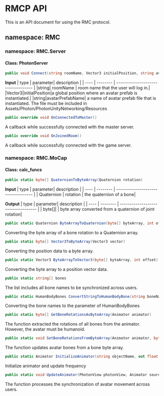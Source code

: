 # RMCP API
This is an API document for using the RMC protocol.
## namespace: RMC
### namespace: RMC.Server
#### Class: PhotonServer
```csharp
public void Connect(string roomName, Vector3 initialPosition, string avatarPrefabName)
```
**Input**
| type | parameter| description                         |
| ---- | -------- | ----------------------------------- |
|string| roomName | room name that the user will log in.|
|Vector3|initialPosition|a global position where an avatar prefab is instantiated.|
|string|avatarPrefabName| a name of avatar prefab file that is instantiated. The file must be included in Assets/Photon/PhotonUnityNetworking/Resources

```csharp
public override void OnConnectedToMaster()
```
A callback while successfully connected with the master server.
```csharp
public override void OnJoinedRoom()
```
A callback while successfully connected with the game server.
### namespace: RMC.MoCap
#### Class: calc_funcs
```csharp
public static byte[] QuaternionToByteArray(Quaternion rotation)
```
**Input**
| type | parameter| description                         |
| ---- | -------- | ----------------------------------- |
| Quaternion | rotation | the quaternion of a bone|

**Output**
| type | parameter| description                         |
| ---- | -------- | ----------------------------------- |
| byte[]| | byte array converted from a quaternion of joint rotation|
```csharp
public static Quaternion ByteArrayToQuaternion(byte[] byteArray, int offset)
```
Converting the byte array of a bone rotation to a Quaternion array.
```csharp
public static byte[] Vector3ToByteArray(Vector3 vector)
```
Converting the position data to a byte array.
```csharp
public static Vector3 ByteArrayToVector3(byte[] byteArray, int offset)
```
Converting the byte array to a position vector data.
```csharp
public static string[] bones
```
The list includes all bone names to be synchronized across users.
```csharp
public static HumanBodyBones ConvertStringToHumanBodyBone(string boneName)
```
Converting the bone names to the parameter of HumanBodyBones
```csharp
public static byte[] GetBoneRotationsAsByteArray(Animator animator)
```
The function extracted the rotations of all bones from the animator. However, the avatar must be humanoid.
```csharp
public static void SetBoneRotationsFromByteArray(Animator animator, byte[] rotationsByteArray)
```
The function updates avatar bones from a bone byte array.
```csharp
public static Animator InitializeAnimator(string objectName, out float timePerFrame, float framesPerSecond)
```
Initialize animator and update frequency
```csharp
public static void UpdateAnimator(PhotonView photonView, Animator sourceAnimator, ref float timer, float timePerFrame, string rpcMethodName)
```
The function processes the synchronization of avatar movement across users.
